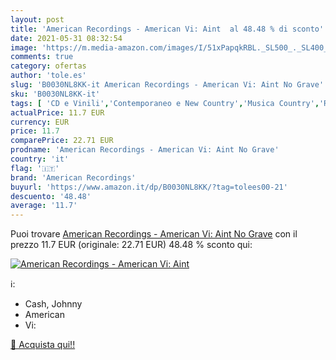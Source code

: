 ```yaml
---
layout: post
title: 'American Recordings - American Vi: Aint  al 48.48 % di sconto'
date: 2021-05-31 08:32:54
image: 'https://m.media-amazon.com/images/I/51xPapqkRBL._SL500_._SL400_.jpg'
comments: true
category: ofertas
author: 'tole.es'
slug: 'B0030NL8KK-it American Recordings - American Vi: Aint No Grave'
sku: 'B0030NL8KK-it'
tags: [ 'CD e Vinili','Contemporaneo e New Country','Musica Country','Rock','american recordings', ]
actualPrice: 11.7 EUR
currency: EUR
price: 11.7
comparePrice: 22.71 EUR
prodname: 'American Recordings - American Vi: Aint No Grave'
country: 'it'
flag: '🇮🇹'
brand: 'American Recordings'
buyurl: 'https://www.amazon.it/dp/B0030NL8KK/?tag=tolees00-21'
descuento: '48.48'
average: '11.7'
---
```


Puoi trovare [American Recordings - American Vi: Aint No Grave](https://www.amazon.it/dp/B0030NL8KK/?tag=tolees00-21) con il prezzo 11.7 EUR (originale: 22.71 EUR) 48.48 % sconto qui:

[![American Recordings - American Vi: Aint ](https://m.media-amazon.com/images/I/51xPapqkRBL._SL500_._SL400_.jpg)](https://www.amazon.it/dp/B0030NL8KK/?tag=tolees00-21)

ℹ️:

- Cash, Johnny
- American
- Vi:

[🛒 Acquista qui!!](https://www.amazon.it/dp/B0030NL8KK/?tag=tolees00-21)

